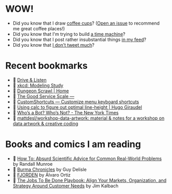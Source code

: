 # WOW!

- Did you know that I draw [coffee cups](https://papercups.mamuso.net/)? ([Open an issue](https://github.com/mamuso/papercups/issues) to recommend me great coffee places!)
- Did you know that I'm trying to build [a time machine](https://github.com/mamuso/fluxcapacitor)?
- Did you know that I post rather insubstantial things [in my feed](https://feed.mamuso.net/)?
- Did you know that [I don't tweet much](https://twitter.com/mamuso)?

# Recent bookmarks

- 👀 [Drive & Listen](https://driveandlisten.herokuapp.com/)
- 👀 [xkcd: Modeling Study](https://xkcd.com/2323/)
- 👀 [Dungeon Scrawl | Home](https://dungeonscrawl.com/)
- 👀 [The Good Service Scale —](https://good.services/the-good-services-scale)
- 👀 [CustomShortcuts — Customize menu keyboard shortcuts](https://www.houdah.com/customShortcuts/)
- 👀 [Using calc to figure out optimal line-height | Hugo Giraudel](https://hugogiraudel.com/2020/05/18/using-calc-to-figure-out-optimal-line-height/)
- 👀 [Who’s a Bot? Who’s Not? - The New York Times](https://www.nytimes.com/2020/06/16/science/social-media-bots-kazemi.html)
- 👀 [mattdesl/workshop-data-artwork: material & notes for a workshop on data artwork & creative coding](https://github.com/mattdesl/workshop-data-artwork)


# Books and comics I am reading

- 📘 [How To: Absurd Scientific Advice for Common Real-World Problems](https://www.goodreads.com/book/show/43851501) by Randall Munroe
- 📘 [Burma Chronicles](https://www.goodreads.com/book/show/3023792) by Guy Delisle
- 📘 [FJORDEN](https://www.goodreads.com/book/show/13008650) by Álvaro Ortiz
- 📘 [The Jobs To Be Done Playbook: Align Your Markets, Organization, and Strategy Around Customer Needs](https://www.goodreads.com/book/show/52105688) by Jim Kalbach

